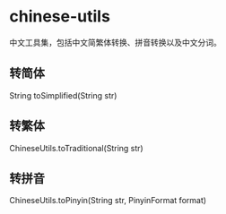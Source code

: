chinese-utils
=============

中文工具集，包括中文简繁体转换、拼音转换以及中文分词。

转简体
--------------------
  String toSimplified(String str)


转繁体
--------------------
  ChineseUtils.toTraditional(String str)


转拼音
--------------------
  ChineseUtils.toPinyin(String str, PinyinFormat format)